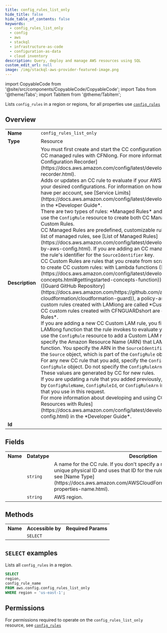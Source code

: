 ```yaml
---
title: config_rules_list_only
hide_title: false
hide_table_of_contents: false
keywords:
  - config_rules_list_only
  - config
  - aws
  - stackql
  - infrastructure-as-code
  - configuration-as-data
  - cloud inventory
description: Query, deploy and manage AWS resources using SQL
custom_edit_url: null
image: /img/stackql-aws-provider-featured-image.png
---
```


import CopyableCode from '@site/src/components/CopyableCode/CopyableCode';
import Tabs from '@theme/Tabs';
import TabItem from '@theme/TabItem';

Lists <code>config_rules</code> in a region or regions, for all properties use <a href="/services/serviceName/config_rules/"><code>config_rules</code></a>

## Overview
<table>
<tbody>
<tr><td><b>Name</b></td><td><code>config_rules_list_only</code></td></tr>
<tr><td><b>Type</b></td><td>Resource</td></tr>
<tr><td><b>Description</b></td><td>You must first create and start the CC configuration recorder in order to create CC managed rules with CFNlong. For more information, see &#91;Managing the Configuration Recorder&#93;(https://docs.aws.amazon.com/config/latest/developerguide/stop-start-recorder.html).<br />Adds or updates an CC rule to evaluate if your AWS resources comply with your desired configurations. For information on how many CC rules you can have per account, see &#91;Service Limits&#93;(https://docs.aws.amazon.com/config/latest/developerguide/configlimits.html) in the *Developer Guide*.<br />There are two types of rules: *Managed Rules* and *Custom Rules*. You can use the <code>ConfigRule</code> resource to create both CC Managed Rules and CC Custom Rules.<br />CC Managed Rules are predefined, customizable rules created by CC. For a list of managed rules, see &#91;List of Managed Rules&#93;(https://docs.aws.amazon.com/config/latest/developerguide/managed-rules-by-aws-config.html). If you are adding an CC managed rule, you must specify the rule's identifier for the <code>SourceIdentifier</code> key.<br />CC Custom Rules are rules that you create from scratch. There are two ways to create CC custom rules: with Lambda functions (&#91;Developer Guide&#93;(https://docs.aws.amazon.com/config/latest/developerguide/gettingstarted-concepts.html#gettingstarted-concepts-function)) and with CFNGUARDshort (&#91;Guard GitHub Repository&#93;(https://docs.aws.amazon.com/https://github.com/aws-cloudformation/cloudformation-guard)), a policy-as-code language. CC custom rules created with LAMlong are called *Custom Lambda Rules* and CC custom rules created with CFNGUARDshort are called *Custom Policy Rules*.<br />If you are adding a new CC Custom LAM rule, you first need to create an LAMlong function that the rule invokes to evaluate your resources. When you use the <code>ConfigRule</code> resource to add a Custom LAM rule to CC, you must specify the Amazon Resource Name (ARN) that LAMlong assigns to the function. You specify the ARN in the <code>SourceIdentifier</code> key. This key is part of the <code>Source</code> object, which is part of the <code>ConfigRule</code> object. <br />For any new CC rule that you add, specify the <code>ConfigRuleName</code> in the <code>ConfigRule</code> object. Do not specify the <code>ConfigRuleArn</code> or the <code>ConfigRuleId</code>. These values are generated by CC for new rules.<br />If you are updating a rule that you added previously, you can specify the rule by <code>ConfigRuleName</code>, <code>ConfigRuleId</code>, or <code>ConfigRuleArn</code> in the <code>ConfigRule</code> data type that you use in this request.<br />For more information about developing and using CC rules, see &#91;Evaluating Resources with Rules&#93;(https://docs.aws.amazon.com/config/latest/developerguide/evaluate-config.html) in the *Developer Guide*.</td></tr>
<tr><td><b>Id</b></td><td><CopyableCode code="aws.config.config_rules_list_only" /></td></tr>
</tbody>
</table>

## Fields
<table>
<tbody>
<tr><th>Name</th><th>Datatype</th><th>Description</th></tr><tr><td><CopyableCode code="config_rule_name" /></td><td><code>string</code></td><td>A name for the CC rule. If you don't specify a name, CFN generates a unique physical ID and uses that ID for the rule name. For more information, see &#91;Name Type&#93;(https://docs.aws.amazon.com/AWSCloudFormation/latest/UserGuide/aws-properties-name.html).</td></tr>
<tr><td><CopyableCode code="region" /></td><td><code>string</code></td><td>AWS region.</td></tr>
</tbody>
</table>

## Methods

<table>
<tbody>
  <tr>
    <th>Name</th>
    <th>Accessible by</th>
    <th>Required Params</th>
  </tr>
  <tr>
    <td><CopyableCode code="list_resources" /></td>
    <td><code>SELECT</code></td>
    <td><CopyableCode code="region" /></td>
  </tr>
</tbody>
</table>

## `SELECT` examples
Lists all <code>config_rules</code> in a region.
```sql
SELECT
region,
config_rule_name
FROM aws.config.config_rules_list_only
WHERE region = 'us-east-1';
```


## Permissions

For permissions required to operate on the <code>config_rules_list_only</code> resource, see <a href="/services/config/config_rules/#permissions"><code>config_rules</code></a>

